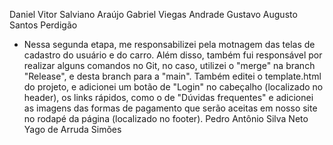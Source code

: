 Daniel Vitor Salviano Araújo
Gabriel Viegas Andrade
Gustavo Augusto Santos Perdigão
- Nessa segunda etapa, me responsabilizei pela motnagem das telas de cadastro do usuário e do carro. Além disso, também fui responsável por realizar alguns comandos no Git, no caso, utilizei o "merge" na branch "Release", e desta branch para a "main". Também editei o template.html do projeto, e adicionei um botão de "Login" no cabeçalho (localizado no header), os links rápidos, como o de "Dúvidas frequentes" e adicionei as imagens das formas de pagamento que serão aceitas em nosso site no rodapé da página (localizado no footer).
Pedro Antônio Silva Neto
Yago de Arruda Simões
